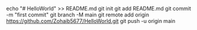 echo "# HelloWorld" >> README.md
git init
git add README.md
git commit -m "first commit"
git branch -M main
git remote add origin https://github.com/Zohaib5677/HelloWorld.git
git push -u origin main